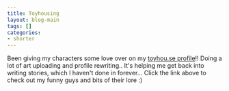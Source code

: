 ```yaml
---
title: Toyhousing
layout: blog-main
tags: []
categories:
- shorter
---
```


Been giving my characters some love over on my [toyhou.se profile](https://toyhou.se/drakonic)!!
Doing a lot of art uploading and profile rewriting.. It's helping me get back into writing stories, which I haven't done in forever...
Click the link above to check out my funny guys and bits of their lore :)
